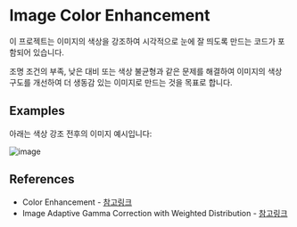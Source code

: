 # Image Color Enhancement

이 프로젝트는 이미지의 색상을 강조하여 시각적으로 눈에 잘 띄도록 만드는 코드가 포함되어 있습니다. 

조명 조건의 부족, 낮은 대비 또는 색상 불균형과 같은 문제를 해결하여 이미지의 색상 구도를 개선하여 더 생동감 있는 이미지로 만드는 것을 목표로 합니다.

## Examples

아래는 색상 강조 전후의 이미지 예시입니다:

![image](https://github.com/sehyeon518/Favorfit-Color-Equalization/assets/84698896/11fb584a-41ea-4946-9c06-3d06a74e47e3)

## References
- Color Enhancement - [참고링크](https://irsa.ipac.caltech.edu/applications/FinderChart/docs/color_enhance.html)
- Image Adaptive Gamma Correction with Weighted Distribution - [참고링크](https://github.com/leowang7/iagcwd)